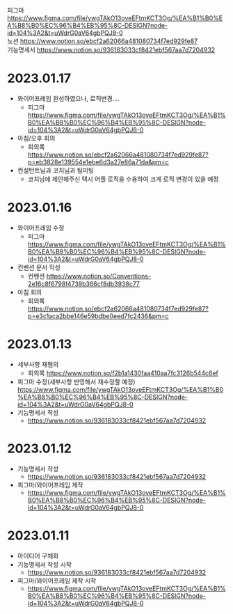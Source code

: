 피그마 https://www.figma.com/file/ywgTAkO13oveEFtmKCT3Og/%EA%B1%B0%EA%B8%B0%EC%96%B4%EB%95%8C-DESIGN?node-id=104%3A2&t=uWdrG0aV64gbPQJ8-0   
노션 https://www.notion.so/ebcf2a62066a481080734f7ed929fe87  
기능명세서 https://www.notion.so/936183033cf8421ebf567aa7d7204932

# 2023.01.17
- 와이어프레임 완성하였으나, 로직변경....
  - 피그마 https://www.figma.com/file/ywgTAkO13oveEFtmKCT3Og/%EA%B1%B0%EA%B8%B0%EC%96%B4%EB%95%8C-DESIGN?node-id=104%3A2&t=uWdrG0aV64gbPQJ8-0
- 아침/오후 회의
  - 회의록 https://www.notion.so/ebcf2a62066a481080734f7ed929fe87?p=eb3828e139554e1ebe6d3a27e86a71da&pm=c
- 컨설턴트님과 코치님과 팀미팅
  - 코치님에 제안해주신 택시 어플 로직을 수용하여 크게 로직 변경이 있을 예정

# 2023.01.16
- 와이어프레임 수정
  - 피그마 https://www.figma.com/file/ywgTAkO13oveEFtmKCT3Og/%EA%B1%B0%EA%B8%B0%EC%96%B4%EB%95%8C-DESIGN?node-id=104%3A2&t=uWdrG0aV64gbPQJ8-0
- 컨벤션 문서 작성
  - 컨벤션 https://www.notion.so/Conventions-2e16c8f6798f4739b366cf8db3938c77
- 아침 회의
  - 회의록 https://www.notion.so/ebcf2a62066a481080734f7ed929fe87?p=e3c1aca2bbe146e59bdbe0eed7fc2436&pm=c


# 2023.01.13
- 세부사항 재협의
  - 회의록 https://www.notion.so/f2b1a1430faa410aa7fc3126b544c6ef
- 피그마 수정(새부사항 반영해서 재수정할 예정)
  https://www.figma.com/file/ywgTAkO13oveEFtmKCT3Og/%EA%B1%B0%EA%B8%B0%EC%96%B4%EB%95%8C-DESIGN?node-id=104%3A2&t=uWdrG0aV64gbPQJ8-0
- 기능명세서 작성
  - https://www.notion.so/936183033cf8421ebf567aa7d7204932

# 2023.01.12
- 기능명세서 작성
    - https://www.notion.so/936183033cf8421ebf567aa7d7204932
- 피그마/와이어프레임 제작
  - https://www.figma.com/file/ywgTAkO13oveEFtmKCT3Og/%EA%B1%B0%EA%B8%B0%EC%96%B4%EB%95%8C-DESIGN?node-id=104%3A2&t=uWdrG0aV64gbPQJ8-0

# 2023.01.11
- 아이디어 구체화
- 기능명세서 작성 시작
    - https://www.notion.so/936183033cf8421ebf567aa7d7204932
- 피그마/와이어프레임 제작 시작
  - https://www.figma.com/file/ywgTAkO13oveEFtmKCT3Og/%EA%B1%B0%EA%B8%B0%EC%96%B4%EB%95%8C-DESIGN?node-id=104%3A2&t=uWdrG0aV64gbPQJ8-0 

